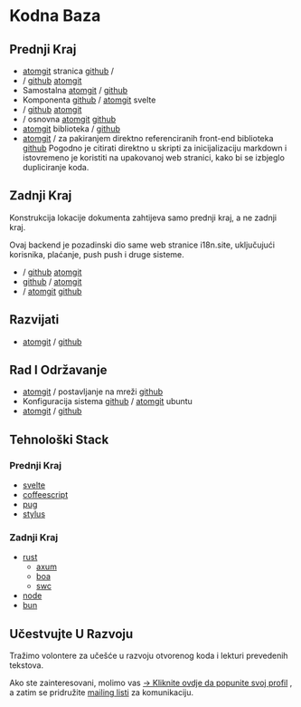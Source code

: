 # Kodna Baza

## Prednji Kraj

* [atomgit](https://atomgit.com/i18n/proto) stranica [github](https://github.com/i18n-site/site) /
* / [github](https://github.com/i18n-site/md) [atomgit](https://atomgit.com/i18n/md)
* Samostalna [atomgit](https://atomgit.com/i18n/18x) / [github](https://github.com/i18n-site/18x)
* Komponenta [github](https://github.com/i18n-site/plugin) / [atomgit](https://atomgit.com/i18n/plugin) svelte
* / [github](https://github.com/i18n-site/proto) [atomgit](https://atomgit.com/i18n/proto)
* / osnovna [atomgit](https://atomgit.com/i18n/lib) [github](https://github.com/i18n-site/lib)
* [atomgit](https://atomgit.com/i18n/ie) biblioteka / [github](https://github.com/i18n-site/ie)
* [atomgit](https://atomgit.com/i18n/x) / za pakiranjem direktno referenciranih front-end biblioteka [github](https://github.com/i18n-site/x)
  Pogodno je citirati direktno u skripti za inicijalizaciju markdown i istovremeno je koristiti na upakovanoj web stranici, kako bi se izbjeglo dupliciranje koda.

## Zadnji Kraj

Konstrukcija lokacije dokumenta zahtijeva samo prednji kraj, a ne zadnji kraj.

Ovaj backend je pozadinski dio same web stranice i18n.site, uključujući korisnika, plaćanje, push push i druge sisteme.

* / [github](https://github.com/i18n-api/srv) [atomgit](https://atomgit.com/i18n-api/srv)
* [github](https://github.com/i18n-api/pub) / [atomgit](https://atomgit.com/i18n-api/pub)
* / [atomgit](https://atomgit.com/i18n/rust) [github](https://github.com/i18n-site/rust)

## Razvijati

* [atomgit](https://atomgit.com/i18n-api/srv.docker) / [github](https://github.com/i18n-api/srv.docker)

## Rad I Održavanje

* [atomgit](https://atomgit.com/i18n-ops/ops) / postavljanje na mreži [github](https://github.com/i18n-ops/ops)
* Konfiguracija sistema [github](https://github.com/i18n-ops/ubuntu) / [atomgit](https://atomgit.com/i18n-ops/ubuntu) ubuntu
* [atomgit](https://atomgit.com/i18n/cron) / [github](https://github.com/i18n-cron/cron)

## Tehnološki Stack

### Prednji Kraj

* [svelte](//svelte.dev)
* [coffeescript](//coffeescript.org)
* [pug](https://github.com/pugjs/pug)
* [stylus](https://stylus.com)

### Zadnji Kraj

* [rust](//rust.org)
  * [axum](//github.com/tokio-rs/axum)
  * [boa](//github.com/boa-dev/boa)
  * [swc](//swc.rs)
* [node](//nodejs.org)
* [bun](//bun.dev)

## Učestvujte U Razvoju

Tražimo volontere za učešće u razvoju otvorenog koda i lekturi prevedenih tekstova.

Ako ste zainteresovani, molimo vas [→ Kliknite ovdje da popunite svoj profil](https://ggl.link/i18n) , a zatim se pridružite [mailing listi](https://groups.google.com/u/2/g/i18n-site) za komunikaciju.